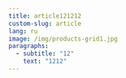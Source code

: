 ```yaml
---
title: article121212
custom-slug: article
lang: ru
image: /img/products-grid1.jpg
paragraphs:
  - subtitle: "12"
    text: "1212"
---
```

